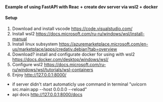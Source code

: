 #### Example of using FastAPI with Reac + create dev server via wsl2 + docker
#### Setup
1. Download and install vscode https://code.visualstudio.com/  
2. Install wsl2 https://docs.microsoft.com/ru-ru/windows/wsl/install-manual
3. Install linux subsystem https://azuremarketplace.microsoft.com/en-us/marketplace/apps/credativ.debian?tab=overview
4. Download? install and configurate docker for using with wsl2 https://docs.docker.com/desktop/windows/wsl/
5. Configure wsl2 https://docs.microsoft.com/ru-ru/windows/wsl/tutorials/wsl-containers
6. Enjoy http://127.0.0.1:8000/

* if server didn't start automaticly use command in terminal "uvicorn src.main:app --host 0.0.0.0 --reload"
* api docs http://127.0.0.1:8000/docs